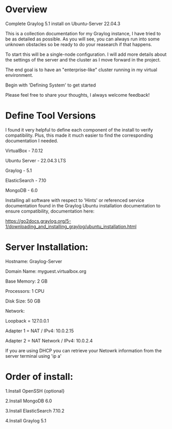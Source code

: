 # Overview
Complete Graylog 5.1 install on Ubuntu-Server 22.04.3

This is a collection documentation for my Graylog instance, I have tried to be as detailed as possible. As you will see, you can always run into some unknown obstacles so be ready to do your reasearch if that happens.

To start this will be a single-node configuration. I will add more details about the settings of the server and the cluster as I move forward in the project.

The end goal is to have an "enterprise-like" cluster running in my virtual environment.

Begin with 'Defining System' to get started

Please feel free to share your thoughts, I always welcome feedback!

# Define Tool Versions
I found it very helpful to define each component of the install to verify compatibility. Plus, this made it much easier to find the corresponding documentation I needed.

VirtualBox - 7.0.12
  
Ubuntu Server - 22.04.3 LTS
 
Graylog - 5.1
 
ElasticSearch - 7.10
 
MongoDB - 6.0


Installing all software with respect to 'Hints' or referenced service documentation found in the Graylog Ubuntu installation documentation to ensure compatibility, documentation here: 

https://go2docs.graylog.org/5-1/downloading_and_installing_graylog/ubuntu_installation.html


# Server Installation:

Hostname: Graylog-Server

Domain Name: myguest.virtualbox.org

Base Memory: 2 GB

Processors: 1 CPU

Disk Size: 50 GB

Network:

Loopback  = 127.0.0.1

Adapter 1 = NAT / IPv4: 10.0.2.15

Adapter 2 = NAT Network / IPv4: 10.0.2.4

If you are using DHCP you can retrieve your Netowrk information from the server terminal using 'ip a'

# Order of install:

1.Install OpenSSH {optional}

2.Install MongoDB 6.0

3.Install ElasticSearch 7.10.2

4.Install Graylog 5.1
